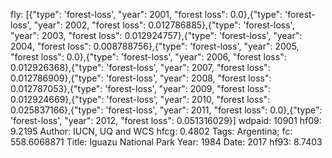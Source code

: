 fly: [{"type": 'forest-loss', "year": 2001, "forest loss": 0.0},{"type": 'forest-loss', "year": 2002, "forest loss": 0.012786885},{"type": 'forest-loss', "year": 2003, "forest loss": 0.012924757},{"type": 'forest-loss', "year": 2004, "forest loss": 0.008788756},{"type": 'forest-loss', "year": 2005, "forest loss": 0.0},{"type": 'forest-loss', "year": 2006, "forest loss": 0.012926368},{"type": 'forest-loss', "year": 2007, "forest loss": 0.012786909},{"type": 'forest-loss', "year": 2008, "forest loss": 0.012787053},{"type": 'forest-loss', "year": 2009, "forest loss": 0.012924669},{"type": 'forest-loss', "year": 2010, "forest loss": 0.025837166},{"type": 'forest-loss', "year": 2011, "forest loss": 0.0},{"type": 'forest-loss', "year": 2012, "forest loss": 0.051316029}]
wdpaid: 10901
hf09: 9.2195
Author: IUCN, UQ and WCS
hfcg: 0.4802
Tags: Argentina;
fc: 558.6068871
Title: Iguazu National Park
Year: 1984
Date: 2017
hf93: 8.7403
